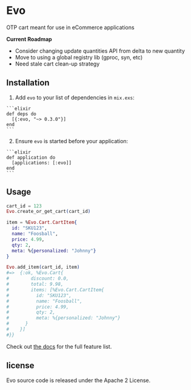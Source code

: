# Evo

OTP cart meant for use in eCommerce applications

**Current Roadmap**
- Consider changing update quantities API from delta to new quantity
- Move to using a global registry lib (gproc, syn, etc)
- Need stale cart clean-up strategy

## Installation

  1. Add `evo` to your list of dependencies in `mix.exs`:

    ```elixir
    def deps do
      [{:evo, "~> 0.3.0"}]
    end
    ```

  2. Ensure `evo` is started before your application:

    ```elixir
    def application do
      [applications: [:evo]]
    end
    ```

## Usage

```elixir
cart_id = 123
Evo.create_or_get_cart(cart_id)

item = %Evo.Cart.CartItem{
  id: "SKU123",
  name: "Foosball",
  price: 4.99,
  qty: 2,
  meta: %{personalized: "Johnny"}
}

Evo.add_item(cart_id, item)
#=>  {:ok, %Evo.Cart{
#        discount: 0.0,
#        total: 9.98,
#        items: [%Evo.Cart.CartItem{
#          id: "SKU123",
#          name: "Foosball",
#          price: 4.99,
#          qty: 2,
#          meta: %{personalized: "Johnny"}
#      }
#    }]
#}}
```

Check out [the docs](http://hexdocs.pm/evo/) for the full feature list.

## license

Evo source code is released under the Apache 2 License.
